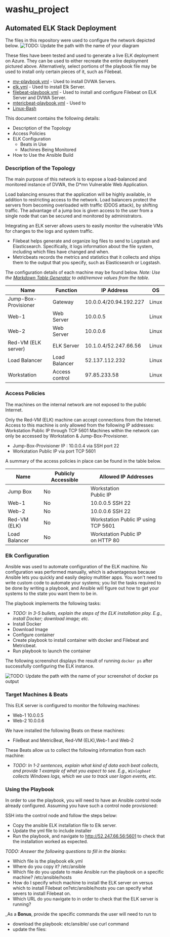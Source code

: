 # washu_project
## Automated ELK Stack Deployment

The files in this repository were used to configure the network depicted below.
![TODO: Update the path with the name of your diagram](Images/diagram_filename.png)


These files have been tested and used to generate a live ELK deployment on Azure. They can be used to either recreate the entire deployment pictured above. Alternatively, select portions of the playbook file may be used to install only certain pieces of it, such as Filebeat.

* [my-playbook.yml](./Ansible/my-playbook.yml) - Used to install DVWA Servers.
* [elk.yml](./Ansible/elk.yml) - Used to install Elk Server.
* [filebeat-playbook.yml](./Ansible/filebeat-playbook.yml) - Used to install and configure Filebeat on ELK Server and DVWA Server.
* [mtericbeat-playbook.yml](./Ansible/metric-playbook.yml) - Used to 
* [Linux-Bash](./Linux/LuckyDuck.sh)
 
This document contains the following details:
- Description of the Topology
- Access Policies
- ELK Configuration
  - Beats in Use
  - Machines Being Monitored
- How to Use the Ansible Build


### Description of the Topology

The main purpose of this network is to expose a load-balanced and monitored instance of DVWA, the D*mn Vulnerable Web Application.

Load balancing ensures that the application will be highly available, in addition to restricting access to the network. Load balancers protect the servers from becoming overloaded with traffic (DDOS attack), by shifting traffic. The advantage of a jump box is given access to the user from a single node that can be secured and monitored by administrators.

Integrating an ELK server allows users to easily monitor the vulnerable VMs for changes to the logs and system traffic.
- Filebeat helps generate and organize log files to send to Logstash and Elasticsearch. Specifically, it logs information about the file system, including which files have changed and when.
- Metricbeats records the metrics and statistics that it collects and ships them to the output that you specify, such as Elasticsearch or Logstash.


The configuration details of each machine may be found below.
_Note: Use the [Markdown Table Generator](http://www.tablesgenerator.com/markdown_tables) to add/remove values from the table_.

| Name                 | Function       | IP Address             | OS    |
|----------------------|----------------|------------------------|-------|
| Jump-Box-Provisioner | Gateway        | 10.0.0.4/20.94.192.227 | Linux |
| Web-1                | Web Server     | 10.0.0.5               | Linux |
| Web-2                | Web Server     | 10.0.0.6               | Linux |
| Red-VM (ELK server)  | ELK Server     | 10.1.0.4/52.247.66.56  | Linux |
| Load Balancer        | Load Balancer  | 52.137.112.232         | Linux |
| Workstation         | Access control | 97.85.233.58           | Linux

### Access Policies

The machines on the internal network are not exposed to the public Internet. 

Only the Red-VM (ELK) machine can accept connections from the Internet. Access to this machine is only allowed from the following IP addresses:
Workstation Public IP through TCP 5601
Machines within the network can only be accessed by Workstation & Jump-Box-Provisioner.
- Jump-Box-Provisioner IP : 10.0.0.4 via SSH port 22
- Workstation Public IP via port TCP 5601


A summary of the access policies in place can be found in the table below.

| Name          	| Publicly Accessible 	| Allowed IP Addresses                 	|
|---------------	|---------------------	|--------------------------------------	|
| Jump Box      	| No                  	| Workstation <br>Public IP            	|
| Web-1         	| No                  	| 10.0.0.5 SSH 22                      	|
| Web-2         	| No                  	| 10.0.0.6 SSH 22                      	|
| Red-VM (ELK)  	| No                  	| Workstation Public IP using TCP 5601 	|
| Load Balancer 	| No                  	| Workstation Public IP<br>on HTTP 80  	|






### Elk Configuration

Ansible was used to automate configuration of the ELK machine. No configuration was performed manually, which is advantageous because Ansible lets you quickly and easily deploy multitier apps. You won't need to write custom code to automate your systems; you list the tasks required to be done by writing a playbook, and Ansible will figure out how to get your systems to the state you want them to be in.


The playbook implements the following tasks:
- _TODO: In 3-5 bullets, explain the steps of the ELK installation play. E.g., install Docker; download image; etc._
- Install Docker
- Download Image
- Configure container
- Create playbook to install container with docker and Filebeat and                        
   Metricbeat.
- Run playbook to launch the container


The following screenshot displays the result of running `docker ps` after successfully configuring the ELK instance.

![TODO: Update the path with the name of your screenshot of docker ps output](Images/docker_ps_output.png)

### Target Machines & Beats
This ELK server is configured to monitor the following machines:
- Web-1 10.0.0.5
- Web-2 10.0.0.6


We have installed the following Beats on these machines:
- FileBeat and MetricBeat, Red-VM (ELK),Web-1 and Web-2

These Beats allow us to collect the following information from each machine:
- _TODO: In 1-2 sentences, explain what kind of data each beat collects, and provide 1 example of what you expect to see. E.g., `Winlogbeat` collects Windows logs, which we use to track user logon events, etc._

### Using the Playbook
In order to use the playbook, you will need to have an Ansible control node already configured. Assuming you have such a control node provisioned: 

SSH into the control node and follow the steps below:
- Copy the ansible ELK installation file to Elk server.
- Update the yml file to include installer
- Run the playbook, and navigate to http://52.247.66.56:5601 to check that the installation worked as expected.

_TODO: Answer the following questions to fill in the blanks:_
-  Which file is the playbook elk.yml
-  Where do you copy it? /etc/ansible
-  Which file do you update to make Ansible run the playbook on a specific machine? /etc/ansible/hosts
- How do I specify which machine to install the ELK server on versus which to install Filebeat on?etc/ansible/hosts you can specify what severs to install Filebeat on.
-  Which URL do you navigate to in order to check that the ELK server is running?

_As a **Bonus**, provide the specific commands the user will need to run to 
- download the playbook: etc/ansible/ use curl command 
- update the files: 
